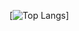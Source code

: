 [![Top Langs](https://github-readme-stats.vercel.app/api/top-langs/?username=termblur&layout=compact)]
